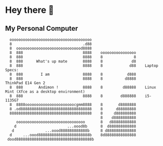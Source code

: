 # Hey there 👋

## My Personal Computer
      ooooooooooooooooooooooooooooooooooooo
      8                                .d88                
      8  oooooooooooooooooooooooooooood8888
      8  888                           8888    oooooooooooooooo
      8  888                           8888    8              8
      8  888      What's up mate       8888    8             d8
      8  888                           8888    8            d88    Laptop Specs:
      8  888        I am               8888    8           d888
      8  888                           8888    8          d8888    ThinkPad E14 Gen 2 
      8  888       Andimon !           8888    8         d88888    Linux Mint (Xfce as a desktop environment)
      8  888                           8888    8        d888888    i5-1135G7 
      8  8888oooooooooooooooooooooocgmm8888    8       d8888888
      8 .od88888888888888888888888888888888    8      d88888888
      8888888888888888888888888888888888888    8     d888888888
                                               8    d8888888888    
         ooooooooooooooooooooooooooooooo       8   d88888888888        
        d                       ...oood8b      8  d888888888888             
       d              ...oood888888888888b     8 d8888888888888
      d     ...oood88888888888888888888888b    8d88888888888888
     dood8888888888888888888888888888888888b
